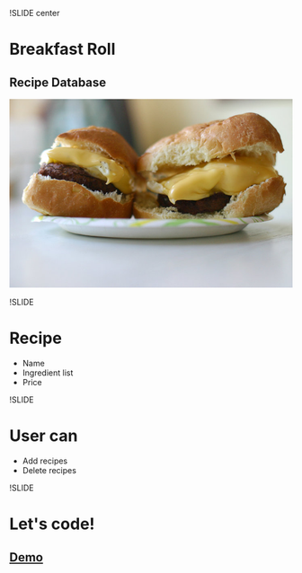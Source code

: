 !SLIDE center
# Breakfast Roll
## Recipe Database
![Breakfast Roll](breakfast-roll.jpg)

!SLIDE
# Recipe
* Name
* Ingredient list
* Price

!SLIDE
# User can
* Add recipes
* Delete recipes

!SLIDE
# Let's code!
## [Demo](/image/app/demo/index.html)
